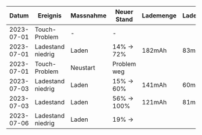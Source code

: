 Datum     |Ereignis         |Massnahme|Neuer Stand|Lademenge|Ladedauer|Anschluss |
----------|-----------------|---------|-----------|---------|---------|----------|
2023-07-01|Touch-Problem    |-        |-          |         |         |          |
2023-07-01|Ladestand niedrig|Laden    |14% ->  72%|182mAh   | 83min   |PC - USB-A|
2023-07-01|Touch-Problem    |Neustart |Problem weg|         |         |          |
2023-07-03|Ladestand niedrig|Laden    |15% ->  60%|141mAh   | 60min   |PC - USB-A|
2023-07-03|Ladestand        |Laden    |56% -> 100%|121mAh   | 81min   |PC - USB-A|
2023-07-06|Ladestand niedrig|Laden    |19% ->